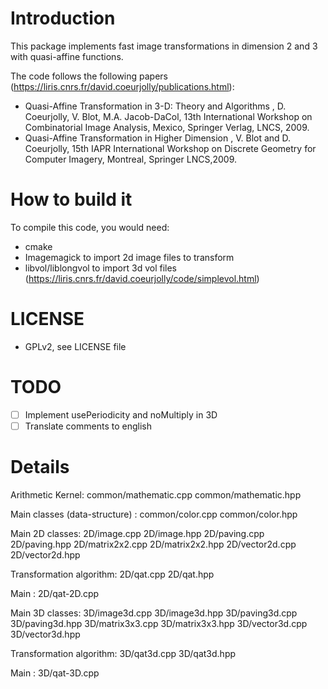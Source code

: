 Introduction
============

This package implements fast image transformations in dimension 2 and 3 with quasi-affine functions.

The code follows the following papers (https://liris.cnrs.fr/david.coeurjolly/publications.html):

- Quasi-Affine Transformation in 3-D: Theory and Algorithms , D. Coeurjolly, V. Blot, M.A. Jacob-DaCol, 13th International Workshop on Combinatorial Image Analysis, Mexico, Springer Verlag, LNCS, 2009.
- Quasi-Affine Transformation in Higher Dimension , V. Blot and D. Coeurjolly, 15th IAPR International Workshop on Discrete Geometry for Computer Imagery, Montreal, Springer LNCS,2009.


How to build it
===============

To compile this code, you would need:

- cmake
- Imagemagick to import 2d image files to transform
- libvol/liblongvol to import 3d vol files (https://liris.cnrs.fr/david.coeurjolly/code/simplevol.html)


LICENSE
=======

- GPLv2, see LICENSE file


TODO
====

- [ ] Implement  usePeriodicity and noMultiply in 3D
- [ ] Translate comments to english

Details
=======

Arithmetic Kernel:
common/mathematic.cpp
common/mathematic.hpp

Main classes (data-structure) :
common/color.cpp
common/color.hpp


Main 2D classes:
2D/image.cpp
2D/image.hpp
2D/paving.cpp
2D/paving.hpp
2D/matrix2x2.cpp
2D/matrix2x2.hpp
2D/vector2d.cpp
2D/vector2d.hpp

Transformation algorithm:
2D/qat.cpp
2D/qat.hpp

Main : 
2D/qat-2D.cpp



Main 3D classes:
3D/image3d.cpp
3D/image3d.hpp
3D/paving3d.cpp
3D/paving3d.hpp
3D/matrix3x3.cpp
3D/matrix3x3.hpp
3D/vector3d.cpp
3D/vector3d.hpp

Transformation algorithm:
3D/qat3d.cpp
3D/qat3d.hpp

Main : 
3D/qat-3D.cpp

